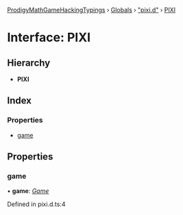 [ProdigyMathGameHackingTypings](../README.md) › [Globals](../globals.md) › ["pixi.d"](../modules/_pixi_d_.md) › [PIXI](_pixi_d_.pixi.md)

# Interface: PIXI

## Hierarchy

* **PIXI**

## Index

### Properties

* [game](_pixi_d_.pixi.md#game)

## Properties

###  game

• **game**: *[Game](_game_d_.game.md)*

Defined in pixi.d.ts:4
